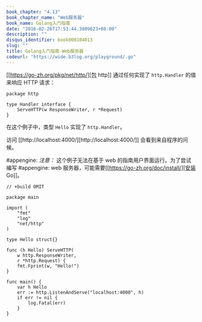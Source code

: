 ```yaml
---
book_chapter: "4.13"
book_chapter_name: "Web服务器"
book_name: Golang入门指南
date: "2016-02-26T17:53:44.3809623+08:00"
description: ""
disqus_identifier: book000104013
slug: ""
title: Golang入门指南-Web服务器
codeurl: "https://wide.b3log.org/playground/.go"
---
```




	
[[https://go-zh.org/pkg/net/http/][包 http]] 通过任何实现了 `http.Handler` 的值来响应 HTTP 请求：

	package http

	type Handler interface {
		ServeHTTP(w ResponseWriter, r *Request)
	}

在这个例子中，类型 `Hello` 实现了 `http.Handler`。

访问 [[http://localhost:4000/][http://localhost:4000/]] 会看到来自程序的问候。
	
#appengine: *注意：* 这个例子无法在基于 web 的指南用户界面运行。为了尝试编写 
#appengine: web 服务器，可能需要[[https://go-zh.org/doc/install/][安装 Go]]。

```
// +build OMIT

package main

import (
	"fmt"
	"log"
	"net/http"
)

type Hello struct{}

func (h Hello) ServeHTTP(
	w http.ResponseWriter,
	r *http.Request) {
	fmt.Fprint(w, "Hello!")
}

func main() {
	var h Hello
	err := http.ListenAndServe("localhost:4000", h)
	if err != nil {
		log.Fatal(err)
	}
}

```

